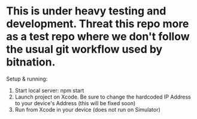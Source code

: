 # This is under heavy testing and development. Threat this repo more as a test repo where we don't follow the usual git workflow used by bitnation.

Setup & running:

1) Start local server: npm start
2) Launch project on Xcode. Be sure to change the hardcoded IP Address to your device's Address (this will be fixed soon)
3) Run from Xcode  in your device (does not run on Simulator)
